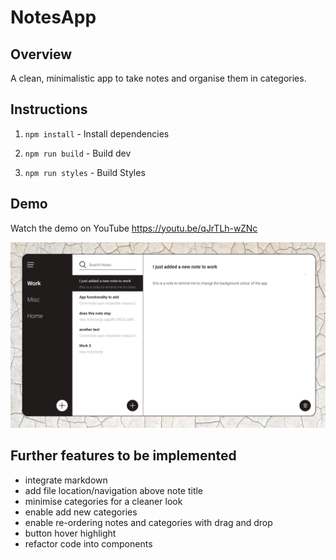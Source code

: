 # NotesApp

## Overview

A clean, minimalistic app to take notes and organise them in categories. 

## Instructions

1. `npm install` - Install dependencies

2. `npm run build` - Build dev

3. `npm run styles` - Build Styles

## Demo

Watch the demo on YouTube
https://youtu.be/qJrTLh-wZNc

![demo-image](demo/home-page.png)

## Further features to be implemented

* integrate markdown
* add file location/navigation above note title
* minimise categories for a cleaner look
* enable add new categories
* enable re-ordering notes and categories with drag and drop
* button hover highlight
* refactor code into components
